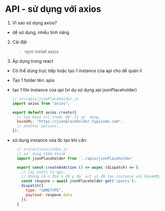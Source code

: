 # API - sử dụng với axios

1. Vì sao sử dụng axios?

- dễ sử dụng, nhiều tính năng

2. Cài đặt

   > npm install axios

3. Áp dụng trong react

- Có thể dùng trực tiếp hoặc tạo 1 instance của api cho dễ quản lí

- Tạo 1 folder tên: apis
- tạo 1 file instance của api (ví dụ sử dụng api jsonPlaceholder)

  ```javascript
  // src/apis/jsonPlaceholder.js
  import axios from "axios";

  export default axios.create({
    // tạo base url trước để tí sử dụng
    baseURL: "https://jsonplaceholder.typicode.com",
    // anothor options...
  });
  ```

- sử dụng instance vừa đc tạo khi cần:

  ```javascript
    // src/actions/index.js
    // sử dụng thêm thunk
    import jsonPlaceholder from '../apis/jsonPlaceholder'

    export const createAnAction () => async (dispatch) => {
      // lay posts tu api,
      // không cần điền đầy đủ url vì đã tạo instance với baseURL
      const respone = await jsonPlaceholder.get('/posts');
      dispatch({
        type: "SOMETYPE",
        payload: respone.data
      });
    }
  ```
